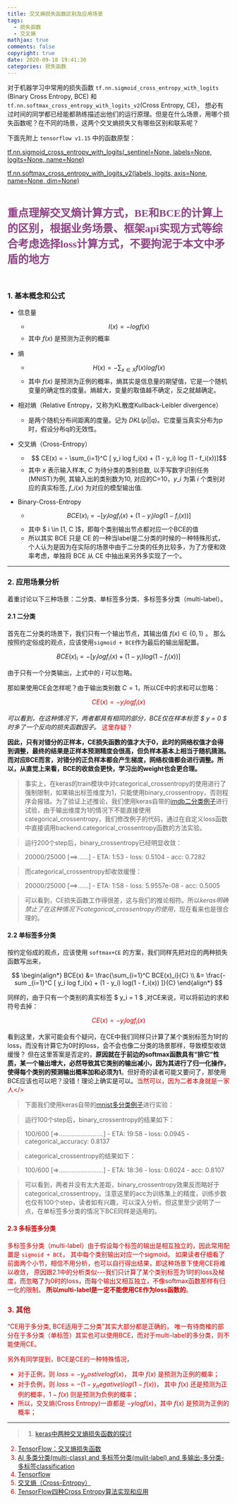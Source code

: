 ```yaml
---
title: 交叉熵损失函数区别及应用场景
tags:
  - 损失函数
  - 交叉熵
mathjax: true
comments: false
copyright: true
date: 2020-09-18 19:41:30
categories: 损失函数
---
```


对于机器学习中常用的损失函数 
`tf.nn.sigmoid_cross_entropy_with_logits` (Binary Cross Entropy, BCE) 和 
`tf.nn.softmax_cross_entropy_with_logits_v2`(Cross Entropy, CE)，
想必有过时间的同学都已经能都熟练描述出他们的运行原理。但是在什么场景，用哪个损失函数呢？在不同的场景，这两个交叉熵损失又有哪些区别和联系呢？

下面先附上 `tensorflow v1.15` 中的函数原型：

[tf.nn.sigmoid_cross_entropy_with_logits(_sentinel=None, labels=None, logits=None, name=None)](https://www.tensorflow.org/versions/r1.15/api_docs/python/tf/nn/sigmoid_cross_entropy_with_logits?hl=zh-cn)

[tf.nn.softmax_cross_entropy_with_logits_v2(labels, logits, axis=None, name=None, dim=None)](https://www.tensorflow.org/versions/r1.15/api_docs/python/tf/nn/softmax_cross_entropy_with_logits_v2?hl=zh-cn)

<br>

<font face="黑体" color="#8F4586" size=5><strong>
**重点理解交叉熵计算方式，BE和BCE的计算上的区别，根据业务场景、框架api实现方式等综合考虑选择loss计算方式，不要拘泥于本文中矛盾的地方**
</strong></font>

<br>


### 1. 基本概念和公式

- 信息量
  - $$ I(x) = - log f(x) $$
  - 其中 $f(x)$ 是预测为正例的概率

- 熵
  - $$ H(x) = - \sum_{x \in X} f(x) log f(x) $$
  - 其中 $f(x)$ 是预测为正例的概率，熵其实是信息量的期望值，它是一个随机变量的确定性的度量。熵越大，变量的取值越不确定，反之就越确定。

- 相对熵（Relative Entropy，又称为KL散度Kullback-Leibler divergence）
  - 是两个随机分布间距离的度量。记为 $DKL(p||q)$。它度量当真实分布为p时，假设分布q的无效性。

- 交叉熵（Cross-Entropy）
  - $$ CE(x) = - \sum_{i=1}^C [ y_i log f_i(x) + (1 - y_i) log (1 - f_i(x))]$$
  - 其中 $x$ 表示输入样本, $C$ 为待分类的类别总数, 以手写数字识别任务(MNIST)为例, 其输入出的类别数为10, 对应的C=10，$y\_i$ 为第 $i$ 个类别对应的真实标签, $f\_i(x)$ 为对应的模型输出值.

- Binary-Cross-Entropy
  - $$ BCE(x)_i = - [ y_i log f_i(x) + (1 - y_i) log(1 - f_i(x))  ] $$
  - 其中 $ i \in \[1, C \]$，即每个类别输出节点都对应一个BCE的值
  - 所以其实 BCE 只是 CE 的一种当label是二分类的时候的一种特殊形式，个人认为是因为在实际的场景中由于二分类的任务比较多，为了方便和效率考虑，单独将 BCE 从 CE 中抽出来另外多实现了一个。



------------------------


### 2. 应用场景分析

着重讨论以下三种场景：二分类、单标签多分类、多标签多分类（multi-label）。


#### 2.1 二分类

首先在二分类的场景下，我们只有一个输出节点，其输出值 $f(x) \in \lbrace 0, 1 \rbrace$ 。
那么按照约定俗成的观点，应该使用`sigmoid + BCE`作为最后的输出层配置。

$$ BCE(x)_i = - [ y_i log f_i(x) + (1 - y_i) log(1 - f_i(x))  ] $$

由于只有一个分类输出，上式中的 $i$ 可以忽略。

那如果使用CE会怎样呢？由于输出类别数 $C = 1$，所以CE中的求和可以忽略：

<font color="#CE0000">$$ CE(x) = -y_i log f_i(x) $$</font>

*可以看到，在这种情况下，两者都具有相同的部分，BCE仅在样本标签 $ y = 0 $ 时多了一个反向的损失函数因子。* <font color="#CE0000">这里存疑？</font>

**因此，只有对错分的正样本，CE损失函数的值才大于0，此时的网络权值才会得到调整，最终的结果是正样本预测精度会很高，但负样本基本上相当于随机猜测。而对应BCE而言，对错分的正负样本都会产生梯度，网络权值都会进行调整。所以，从直觉上来看，BCE的收敛会更快，学习出的weight也会更合理。**

> 事实上，在keras的train模块中对categorical_crossentropy的使用进行了强制限制，如果输出标签维度为1，只能使用binary_crossentropy，否则程序会报错。为了验证上述推论，我们使用keras自带的[imdb二分类例子](https://github.com/keras-team/keras/blob/master/examples/imdb_cnn.py)进行试验，由于输出维度为1的情况下不能直接使用categorical_crossentropy，我们修改例子的代码，通过在自定义loss函数中直接调用backend.categorical_crossentropy函数的方法实验。

> 运行200个step后，binary_crossentropy已经明显收敛：

> 20000/25000 [==>......] - ETA: 1:53 - loss: 0.5104 - acc: 0.7282

> 而categorical_crossentropy却收敛缓慢：

> 20000/25000 [==>......] - ETA: 1:58 - loss: 5.9557e-08 - acc: 0.5005

> 可以看到，CE损失函数工作得很差，这与我们的推论相符。所以*keras明确禁止了在这种情况下categorical_crossentropy的使用*，现在看来也是很合理的。



#### 2.2 单标签多分类

按约定俗成的观点，应该使用 `softmax+CE` 的方案，我们同样先把对应的两种损失函数写出来，

$$
\begin{align*}
BCE(x) &= \frac{\sum_{i=1}^C BCE(x)_i}{C} \\
&= \frac{- sum _{i=1}^C [ y_i log f_i(x) + (1 - y_i) log(1 - f_i(x)) ]}{C}
\end{align*}
$$

同样的，由于只有一个类别的真实标签 $ y\_i = 1 $ ,对CE来说，可以将前边的求和符号去掉：

<font color="#CE0000">$$ CE(x) = -y_i log f_i (x) $$</font>

看到这里，大家可能会有个疑问，在CE中我们同样只计算了某个类别标签为1时的loss，而没有计算它为0时的loss，会不会也像二分类的场景那样，导致模型收敛缓慢？
但在这里答案是否定的，**原因就在于前边的softmax函数具有“排它”性质，某一个输出增大，必然导致其它类别的输出减小，因为其进行了归一化操作，使得每个类别的预测输出概率加和必须为1**。但好奇的读者可能又要问了，那使用BCE应该也可以吧？没错！理论上确实是可以。<font color="#CE0000">当然可以，因为二者本身就是一家人</>

> 下面我们使用keras自带的[mnist多分类例子](https://github.com/keras-team/keras/blob/master/examples/mnist_cnn.py)进行实验：

> 运行100个step后，binary_crossentropy的结果如下：

> 100/600 [=>.........................] - ETA: 19:58 - loss: 0.0945 - categorical_accuracy: 0.8137

> categorical_crossentropy的结果如下：

> 100/600 [=>.........................] - ETA: 18:36 - loss: 0.6024 - acc: 0.8107

> 可以看到，两者并没有太大差距，binary_crossentropy效果反而略好于categorical_crossentropy。注意这里的acc为训练集上的精度，训练步数也仅有100个step，读者如有兴趣，可以深入分析。但这里至少说明了一点，在单标签多分类的情况下BCE同样是适用的。




#### 2.3 多标签多分类

多标签多分类（multi-label）由于假设每个标签的输出是相互独立的，因此常用配置是 `sigmoid + BCE`， 其中每个类别输出对应一个sigmoid。
如果读者仔细看了前面两个小节，相信不用分析，也可以自行得出结果，即这种场景下使用CE将难以收敛，
原因跟2.1中的分析类似---我们只计算了某个类别标签为1时的loss及梯度，而忽略了为0时的loss，而每个输出又相互独立，不像softmax函数那样有归一化的限制。
**所以multi-label是一定不能使用CE作为loss函数的**。



### 3. 其他

“CE用于多分类, BCE适用于二分类”其实大部分都是正确的，
唯一有待商榷的部分在于多分类（单标签）其实也可以使用BCE，而对于multi-label的多分类，则不能使用CE。

另外有同学提到，BCE是CE的一种特殊情况，
- 对于正例，则 $loss = -y_postive log f(x)$， 其中 $f(x)$ 是预测为正例的概率；
- 对于负例，则 $loss = -(1 - y_negative)log (1 - f(x))$， 其中 $f(x)$ 还是预测为正例的概率，$1 - f(x)$ 则是预测为负例的概率；
- 所以，交叉熵(Cross Entropy)一直都是 $-y log f(x)$，其中 $f(x)$ 是预测为正例的概率；


------------------------

> 1. [keras中两种交叉熵损失函数的探讨](https://zhuanlan.zhihu.com/p/48078990)
2. [TensorFlow：交叉熵损失函数](https://blog.csdn.net/pipisorry/article/details/75102784)
3. [AI 多类分类(multi-class) and 多标签分类(mulit-label) and 多输出-多分类-多标签classification](https://blog.csdn.net/lovebyz/article/details/81081784)
4. [Tensorflow](https://www.tensorflow.org/versions/r1.15/api_docs/python/tf/nn/softmax_cross_entropy_with_logits_v2?hl=zh-cn)
5. [交叉熵（Cross-Entropy）](https://blog.csdn.net/rtygbwwwerr/article/details/50778098)
6. [TensorFlow四种Cross Entropy算法实现和应用](https://blog.csdn.net/heyc861221/article/details/80127148)

